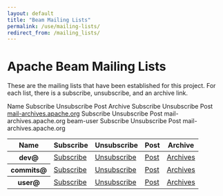 ```yaml
---
layout: default
title: "Beam Mailing Lists"
permalink: /use/mailing-lists/
redirect_from: /mailing_lists/
---
```


# Apache Beam Mailing Lists

These are the mailing lists that have been established for this project. For each list, there is a subscribe, unsubscribe, and an archive link.

Name	Subscribe	Unsubscribe	Post	Archive
	Subscribe	Unsubscribe	Post	[mail-archives.apache.org](http://mail-archives.apache.org/mod_mbox/incubator-beam-dev/)
	Subscribe	Unsubscribe	Post	mail-archives.apache.org
beam-user	Subscribe	Unsubscribe	Post	mail-archives.apache.org

<table class="table table-hover">
  <thead>
    <tr>
      <th>Name</th>
      <th>Subscribe</th>
      <th>Unsubscribe</th>
      <th>Post</th>
      <th>Archive</th>
    </tr>
  </thead>
  <tbody>
    <tr>
      <th scope="row">dev@</th>
      <td><a href="mailto:dev-subscribe@beam.incubator.apache.org">Subscribe</a></td>
      <td><a href="mailto:dev-unsubscribe@beam.incubator.apache.org">Unsubscribe</a></td>
      <td><a href="mailto:dev@beam.incubator.apache.org">Post</a></td>
      <td><a href="https://lists.apache.org/list.html?dev@beam.apache.org">Archives</a></td>
    </tr>
    <tr>
      <th scope="row">commits@</th>
      <td><a href="mailto:commits-subscribe@beam.incubator.apache.org">Subscribe</a></td>
      <td><a href="mailto:commits-unsubscribe@beam.incubator.apache.org">Unsubscribe</a></td>
      <td><a href="mailto:commits@beam.incubator.apache.org">Post</a></td>
      <td><a href="https://lists.apache.org/list.html?commits@beam.apache.org">Archives</a></td>
    </tr>
    <tr>
      <th scope="row">user@</th>
      <td><a href="mailto:user-subscribe@beam.incubator.apache.org">Subscribe</a></td>
      <td><a href="mailto:user-unsubscribe@beam.incubator.apache.org">Unsubscribe</a></td>
      <td><a href="mailto:user@beam.incubator.apache.org">Post</a></td>
      <td><a href="https://lists.apache.org/list.html?user@beam.apache.org">Archives</a></td>
    </tr>
</tbody>
</table>

